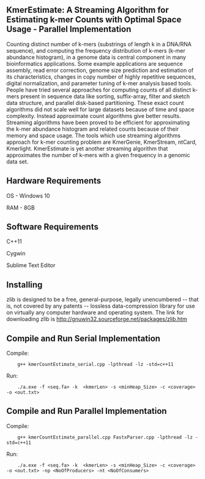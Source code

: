 KmerEstimate: A Streaming Algorithm for Estimating k-mer Counts with Optimal Space Usage - Parallel Implementation
------------------------------------------------------------------------------------------------------------------

Counting distinct number of k-mers (substrings of length k in a DNA/RNA sequence), and computing the frequency distribution of k-mers (k-mer abundance histogram), in a genome data is central component in many bioinformatics applications. Some example applications are sequence assembly, read error correction, genome size prediction and estimation of its characteristics, changes in copy number of highly repetitive sequences, digital normalization, and parameter tuning of k-mer analysis based tools. People have tried several approaches for computing counts of all distinct k-mers present in sequence data like sorting, suffix-array, filter and sketch data structure, and parallel disk-based partitioning. These exact count algorithms did not scale well for large datasets because of time and space complexity. Instead approximate count algorithms give better results. Streaming algorithms have been proved to be efficient for approximating the k-mer abundance histogram and related counts because of their memory and space usage. The tools which use streaming algorithms approach for k-mer counting problem are KmerGenie, KmerStream, ntCard, Kmerlight. KmerEstimate is yet another streaming algorithm that approximates the number of k-mers with a given frequency in a genomic data set.


Hardware Requirements
---------------------

OS - Windows 10

RAM - 8GB

Software Requirements
---------------------

C++11

Cygwin

Sublime Text Editor

Installing
----------

zlib is designed to be a free, general-purpose, legally unencumbered -- that is, not covered by any patents -- lossless data-compression library for use on virtually any computer hardware and operating system. The link for downloading zlib is http://gnuwin32.sourceforge.net/packages/zlib.htm



Compile and Run Serial Implementation
------------------------------


Compile:


		g++ kmerCountEstimate_serial.cpp -lpthread -lz -std=c++11
		
		
Run:


		./a.exe -f <seq.fa> -k  <kmerLen> -s <minHeap_Size> -c <coverage> -o <out.txt>
  
 Compile and Run Parallel Implementation
------------------------------ 


Compile:


		g++ kmerCountEstimate_parallel.cpp FastxParser.cpp -lpthread -lz -std=c++11
		
		
Run:


		./a.exe -f <seq.fa> -k  <kmerLen> -s <minHeap_Size> -c <coverage> -o <out.txt> -np <NoOfProducers> -nt <NoOfConsumers> 
  
